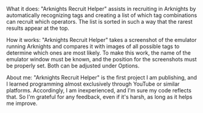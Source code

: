 What it does:
"Arknights Recruit Helper" assists in recruiting in Arknights by automatically recognizing
tags and creating a list of which tag combinations can recruit which operators.
The list is sorted in such a way that the rarest results appear at the top.

How it works:
"Arknights Recruit Helper" takes a screenshot of the emulator running Arknights and compares
it with images of all possible tags to determine which ones are most likely. To make this work,
the name of the emulator window must be known, and the position for the screenshots must be properly set.
Both can be adjusted under Options.

About me:
"Arknights Recruit Helper" is the first project I am publishing,
and I learned programming almost exclusively through YouTube or similar platforms. Accordingly,
I am inexperienced, and I'm sure my code reflects that.
So I'm grateful for any feedback, even if it's harsh, as long as it helps me improve.
